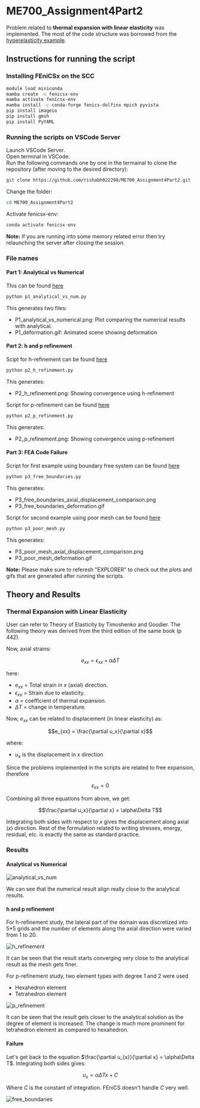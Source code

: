 # ME700_Assignment4Part2


Problem related to **thermal expansion with linear elasticity** was implemented. The most of the code structure was borrowed from the [hyperelasticity example](https://github.com/Lejeune-Lab-Graduate-Course-Materials/fenicsX/blob/main/hyperelasticity_beam.py).

## Instructions for running the script

### Installing FEniCSx on the SCC

```bash
module load miniconda
mamba create -n fenicsx-env
mamba activate fenicsx-env
mamba install -c conda-forge fenics-dolfinx mpich pyvista
pip install imageio
pip install gmsh
pip install PyYAML
```

### Running the scripts on VSCode Server
Launch VSCode Server.\
Open terminal in VSCode.\
Run the following commands one by one in the termainal to clone the repository (after moving to the desired directory):

```bash
git clone https://github.com/rishabh022298/ME700_Assignment4Part2.git
```
Change the folder:
```bash
cd ME700_Assignment4Part2
```
Activate fenicsx-env:
```bash
conda activate fenicsx-env
```
**Note:** If you are running into some memory related error then try relaunching the server after closing the session.

### File names

#### Part 1: Analytical vs Numerical
This can be found [here](https://github.com/rishabh022298/ME700_Assignment4Part2/blob/main/p1_analytical_vs_num.py)
```bash
python p1_analytical_vs_num.py
```

This generates two files:
- P1_analytical_vs_numerical.png: Plot comparing the numerical results with analytical.
- P1_deformation.gif: Animated scene showing deformation
  
#### Part 2: h and p refinement
Scipt for h-refinement can be found [here](https://github.com/rishabh022298/ME700_Assignment4Part2/blob/main/p2_h_refinement.py)
```bash
python p2_h_refinement.py
```

This generates:

- P2_h_refinement.png: Showing convergence using h-refinement
  
Script for p-refinement can be found [here](https://github.com/rishabh022298/ME700_Assignment4Part2/blob/main/p2_p_refinement.py)
```bash
python p2_p_refinement.py
```

This generates:
- P2_p_refinement.png: Showing convergence using p-refinement

#### Part 3: FEA Code Failure
Script for first example using boundary free system can be found [here](https://github.com/rishabh022298/ME700_Assignment4Part2/blob/main/p3_free_boundaries.py)
```bash
python p3_free_boundaries.py
```

This generates:
- P3_free_boundaries_axial_displacement_comparison.png
- P3_free_boundaries_deformation.gif
  
Script for second example using poor mesh can be found [here](https://github.com/rishabh022298/ME700_Assignment4Part2/blob/main/p3_poor_mesh.py)
```bash
python p3_poor_mesh.py
```

This generates:
- P3_poor_mesh_axial_displacement_comparison.png
- P3_poor_mesh_deformation.gif

**Note:** Please make sure to referesh "EXPLORER" to check out the plots and gifs that are generated after running the scripts.

## Theory and Results

### Thermal Expansion with Linear Elasticity
User can refer to Theory of Elasticity by Timoshenko and Goodier. The following theory was derived from the third edition of the same book (p 442).

Now, axial strains:

$$e_{xx} = \epsilon_{xx} + \alpha\Delta T$$

here:
- $e_{xx}$ = Total strain in $x$ (axial) direction.
- $\epsilon_{xx}$ = Strain due to elasticity.
- $\alpha$ = coefficient of thermal expansion.
- $\Delta T$ = change in temperature. 

Now, $e_{xx}$ can be related to displacement (in linear elasticity) as:

$$e_{xx} = \frac{\partial u_x}{\partial x}$$

where:
- $u_x$ is the displacement in $x$ direction

Since the problems implemented in the scripts are related to free expansion, therefore

$$\epsilon_{xx} = 0$$

Combining all three equations from above, we get:

$$\frac{\partial u_x}{\partial x} = \alpha\Delta T$$

Integrating both sides with respect to $x$ gives the displacement along axial ($x$) direction. Rest of the formulation related to writing stresses, energy, residual, etc. is exactly the same as standard practice.

### Results

#### Analytical vs Numerical

![analytical_vs_num](figures/P1_analytical_vs_numerical.png)

We can see that the numerical result align really close to the analytical results.

#### h and p refinement

For h-refinement study, the lateral part of the domain was discretized into 5*5 grids and the number of elements along the axial direction were varied from 1 to 20.

![h_refinement](figures/P2_h_refinement.png)

It can be seen that the result starts converging very close to the analytical result as the mesh gets finer.

For p-refinement study, two element types with degree 1 and 2 were used
- Hexahedron element
- Tetrahedron element

![p_refinement](figures/P2_p_refinement.png)

It can be seen that the result gets closer to the analytical solution as the degree of element is increased. The change is much more prominent for tetrahedron element as compared to hexahedron.

#### Failure

Let's get back to the equation $\frac{\partial u_{x}}{\partial x} = \alpha\Delta T$. Integrating both sides gives:

$$u_x = \alpha\Delta T x + C$$

Where $C$ is the constant of integration. FEniCS doesn't handle $C$ very well.


![free_boundaries](figures/P3_free_boundaries_axial_displacement_comparison.png)
